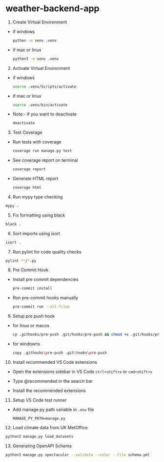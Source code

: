 # weather-backend-app

1. Create Virtual Environment

- if windows

  ```bash
  python -m venv .venv
  ```

- if mac or linux

  ```bash
  python3 -m venv .venv
  ```

2. Activate Virtual Environment

- if windows

  ```bash
  source .venv/Scripts/activate
  ```

- if mac or linux

  ```bash
  source .venv/bin/activate
  ```

- Note:- if you want to deactivate

  ```bash
  deactivate
  ```

3. Test Coverage

- Run tests with coverage

  ```sh
  coverage run manage.py test
  ```

- See coverage report on terminal

  ```sh
  coverage report
  ```

- Generate HTML report

  ```sh
  coverage html
  ```

4. Run mypy type checking

```sh
mypy .
```

5. Fix formatting using black

```sh
black .
```

6. Sort imports using isort

```sh
isort .
```

7. Run pylint for code quality checks

```sh
pylint **/*.py
```

8. Pre Commit Hook

- Install pre commit dependencies

  ```sh
  pre-commit install
  ```

- Run pre-commit hooks manually

  ```sh
  pre-commit run --all-files
  ```

9. Setup pre push hook

- for linux or macos

  ```sh
  cp .githooks/pre-push .git/hooks/pre-push && chmod +x .git/hooks/pre-push
  ```

- for windowns

  ```sh
  copy .githooks\pre-push .git\hooks\pre-push
  ```

10. Install recommended VS Code extensions

- Open the extensions sidebar in VS Code `ctrl+shift+x` or `cmd+shift+x`

- Type @recommended in the search bar

- Install the recommended extensions

11. Setup VS Code test runner

- Add manage.py path variable in `.env` file

  ```env
  MANAGE_PY_PATH=manage.py
  ```

12. Load climate data from UK MetOffice

```sh
python3 manage.py load_datasets
```

13. Generating OpenAPI Schema

```sh
python3 manage.py spectacular --validate --color --file schema.yml
```
